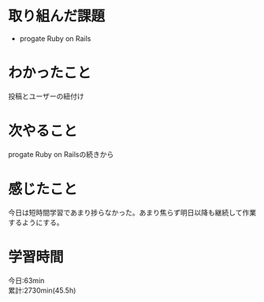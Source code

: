 # 取り組んだ課題  
- progate Ruby on Rails  
# わかったこと   
投稿とユーザーの紐付け
# 次やること
progate Ruby on Railsの続きから
# 感じたこと
今日は短時間学習であまり捗らなかった。あまり焦らず明日以降も継続して作業するようにする。       
# 学習時間  
今日:63min  
累計:2730min(45.5h) 
